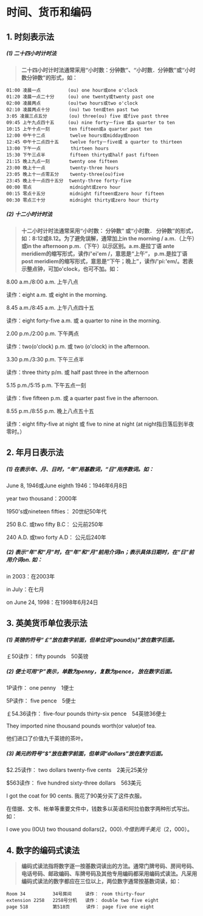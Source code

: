 # 时间、货币和编码

## 1. 时刻表示法

##### (1) 二十四小时计时法

> **二十四小时计时法通常采用“小时数：分钟数”、“小时数．分钟数”或“小时数分钟数”的形式，如：** 

```
01:00 凌晨一点          (ou) one hour或one o'clock 
01:20 凌晨一点二十分     (ou) one twenty或twenty past one 
02:00 凌晨两点          (ou)two hours或two o'clock 
02:10 凌晨两点十分       (ou) two ten或ten past two 
3:05 凌晨三点五分        (ou) three(ou) five 或five past three 
09:45 上午九点四十五     (ou) nine forty－five 或a quarter to ten 
10:15 上午十点一刻       ten fifteen或a quarter past ten 
12:00 中午十二点         twelve hours或midday或noon 
12:45 中午十二点四十五    twelve forty－five或 a quarter to thirteen 
13:00 下午一点           thirteen hours 
15:30 下午三点半         fifteen thirty或half past fifteen 
21:15 晚上九点一刻       twenty one fifteen 
23:00 晚上十一点         twenty-three hours 
23:05 晚上十一点零五分    twenty-three(ou)five 
23:45 晚上十一点四十五分  twenty-three forty-five 
00:00 零点              midnight或zero hour 
00:15 零点十五分         midnight fifteen或zero hour fifteen 
00:30 零点三十分         midnight thirty或zero hour thirty 

```



##### (2) 十二小时计时法

> **十二小时计时法通常采用“小时数： 分钟数” 或“小时数． 分钟数”的形式，如：8:12或8.12。为了避免误解，通常加上in the morning / a.m.（上午）或in the afternoon p.m.（下午）以示区别。a.m.是拉丁语 ante meridiem的缩写形式，读作/'ei'em /，意思是“上午”， p.m.是拉丁语post meridiem的缩写形式，意思是“下午；晚上”，读作/'pi:'em/。若表示整点钟，可加o'clock，也可不加。如：**

8.00 a.m./8:00 a.m. 上午八点

读作：eight a.m. 或 eight in the morning.

8.45 a.m./8:45 a.m. 上午八点四十五

读作：eight forty-five a.m. 或 a quarter to nine in the morning.

2.00 p.m./2:00 p.m. 下午两点

读作：two(o'clock) p.m. 或 two (o'clock) in the afternoon.

3.30 p.m./3:30 p.m. 下午三点半

读作：three thirty p/m. 或 half past three in the afternoon

5.15 p.m./5:15 p.m. 下午五点一刻

读作：five fifteen p.m. 或 a quarter past five in the afternoon.

8.55 p.m./8:55 p.m. 晚上八点五十五

读作：eight fifty-five at night 或 five to nine at night (at night指日落后到半夜零时。）



## 2. 年月日表示法

##### (1) 在表示年、月、日时，“年”用基数词，“日”用序数词。如：

June 8, 1946或June eighth 1946：1946年6月8日

year two thousand：2000年

1950's或nineteen fifties： 20世纪50年代

250 B.C. 或two fifty B.C： 公元前250年

240 A.D. 或two forty A.D： 公元后240年



##### (2) 表示“年”和“月”时，在“年”和“月”前用介词in；表示具体日期时，在“日”前用介词on. 如：

in 2003：在2003年

in July：在七月

on June 24, 1998：在1998年6月24日



## 3. 英美货币单位表示法

##### (1) 英镑的符号“￡”放在数字前面，但单位词“pound(s)”放在数字后面。

￡50读作： fifty pounds　50英镑



##### (2) 便士可用“P”表示，单数为penny，复数为pence， 放在数字后面。

1P读作： one penny　1便士

5P读作： five pence　5便士

￡54.36读作： five-four pounds thirty-six pence　54英镑36便士

They imported nine thousand pounds worth(or value)of tea.

他们进口了价值九千英镑的茶叶。



##### (3) 美元的符号“$”放在数字前面，但单词“dollars”放在数字后面。

$2.25读作： two dollars twenty-five cents　2美元25美分

$563读作： five hundred sixty-three dollars　563美元

I got the coat for 90 cents. 我花了90美分买了这件衣服。 

在借据、文书、帐单等重要文件中，钱数多以英语和阿拉伯数字两种形式写出。如：

I owe you (IOU) two thousand dollars($2，000). 今借到两千美元（$2，000）。



## 4. 数字的编码式读法

> **编码式读法指将数字逐一按基数词读出的方法。通常门牌号码、房间号码、电话号码、邮政编码、车牌号码及其他专用编码都采用编码式读法。凡采用编码式读法的数字都应在三位以上，两位数字通常按基数词读，如：**

```
Room 34          34号房间     读作： room thirty-four 
extension 2258   2258号分机   读作： double two five eight 
page 518         第518页      读作： page five one eight 

```

